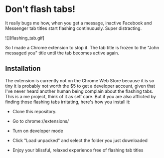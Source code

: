 # Don't flash tabs!

It really bugs me how, when you get a message, inactive Facebook and Messenger tab titles start flashing continuously. Super distracting.

![](flashing_tab.gif]

So I made a Chrome extension to stop it. The tab title is frozen to the "John messaged you" title until the tab becomes active again.

## Installation

The extension is currently not on the Chrome Web Store because it is so tiny it is probably not worth the $5 to get a developer account, given that I've never heard another human being complain about the flashing tabs. This is a me project, think of it as self care. But if you are also afflicted by finding those flashing tabs irritating, here's how you install it:

* Clone this repository.

* Go to chrome://extensions/

* Turn on developer mode

* Click "Load unpacked" and select the folder you just downloaded

* Enjoy your blissful, relaxed experience free of flashing tab titles

